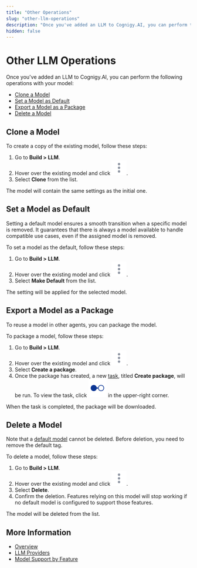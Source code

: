 ```yaml
---
title: "Other Operations"
slug: "other-llm-operations"
description: "Once you've added an LLM to Cognigy.AI, you can perform the following operations with your model: clone, set as default, export, or delete. "
hidden: false
---
```


# Other LLM Operations

Once you've added an LLM to Cognigy.AI, you can perform the following operations with your model:

- [Clone a Model](#clone-a-model)
- [Set a Model as Default](#set-a-model-as-default)
- [Export a Model as a Package](#export-a-model-as-a-package)
- [Delete a Model](#delete-a-model)

## Clone a Model

To create a copy of the existing model, follow these steps:

1. Go to **Build > LLM**.
2. Hover over the existing model and click ![vertical-ellipsis](../../../_assets/icons/vertical-ellipsis.svg).
3. Select **Clone** from the list.

The model will contain the same settings as the initial one.

## Set a Model as Default

Setting a default model ensures a smooth transition when a specific model is removed. It guarantees that there is always a model available to handle compatible use cases, even if the assigned model is removed.

To set a model as the default, follow these steps:

1. Go to **Build > LLM**.
2. Hover over the existing model and click ![vertical-ellipsis](../../../_assets/icons/vertical-ellipsis.svg).
3. Select **Make Default** from the list.

The setting will be applied for the selected model.

## Export a Model as a Package

To reuse a model in other agents, you can package the model.

To package a model, follow these steps:

1. Go to **Build > LLM**.
2. Hover over the existing model and click ![vertical-ellipsis](../../../_assets/icons/vertical-ellipsis.svg).
3. Select **Create a package**.
4. Once the package has created, a new [task](../../build/projects.md#tasks), titled **Create package**, will be run. To view the task, click ![task-menu](../../../_assets/icons/task-menu.svg) in the upper-right corner.

When the task is completed, the package will be downloaded.

## Delete a Model

Note that a [default model](#set-a-model-as-default) cannot be deleted. Before deletion, you need to remove the default tag.

To delete a model, follow these steps:

1. Go to **Build > LLM**.
2. Hover over the existing model and click ![vertical-ellipsis](../../../_assets/icons/vertical-ellipsis.svg).
3. Select **Delete**.
4. Confirm the deletion. Features relying on this model will stop working if no default model is configured to support those features.

The model will be deleted from the list.

## More Information

- [Overview](overview.md)
- [LLM Providers](providers/all-providers.md)
- [Model Support by Feature](model-support-by-feature.md)
